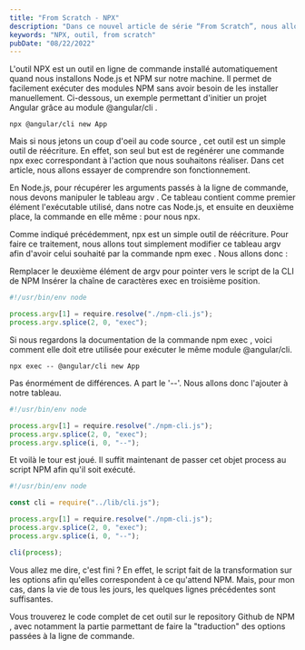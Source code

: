 ```yaml
---
title: "From Scratch - NPX"
description: "Dans ce nouvel article de série “From Scratch”, nous allons décortiquer l'outil NPX."
keywords: "NPX, outil, from scratch"
pubDate: "08/22/2022"
---
```


L'outil NPX est un outil en ligne de commande installé automatiquement quand nous installons Node.js et NPM sur notre machine. Il permet de facilement exécuter des modules NPM sans avoir besoin de les installer manuellement. Ci-dessous, un exemple permettant d'initier un projet Angular grâce au module @angular/cli .

```
npx @angular/cli new App
```

Mais si nous jetons un coup d'oeil au code source , cet outil est un simple outil de réécriture. En effet, son seul but est de regénérer une commande npx exec correspondant à l'action que nous souhaitons réaliser. Dans cet article, nous allons essayer de comprendre son fonctionnement.

En Node.js, pour récupérer les arguments passés à la ligne de commande, nous devons manipuler le tableau argv . Ce tableau contient comme premier élément l'exécutable utilisé, dans notre cas Node.js, et ensuite en deuxième place, la commande en elle même : pour nous npx.

Comme indiqué précédemment, npx est un simple outil de réécriture. Pour faire ce traitement, nous allons tout simplement modifier ce tableau argv afin d'avoir celui souhaité par la commande npm exec . Nous allons donc :

Remplacer le deuxième élément de argv pour pointer vers le script de la CLI de NPM
Insérer la chaîne de caractères exec en troisième position.

```javascript
#!/usr/bin/env node

process.argv[1] = require.resolve("./npm-cli.js");
process.argv.splice(2, 0, "exec");
```

Si nous regardons la documentation de la commande npm exec , voici comment elle doit etre utilisée pour exécuter le même module @angular/cli.

```shell
npx exec -- @angular/cli new App
```

Pas énormément de différences. A part le '--'. Nous allons donc l'ajouter à notre tableau.

```javascript
#!/usr/bin/env node

process.argv[1] = require.resolve("./npm-cli.js");
process.argv.splice(2, 0, "exec");
process.argv.splice(i, 0, "--");
```

Et voilà le tour est joué. Il suffit maintenant de passer cet objet process au script NPM afin qu'il soit exécuté.

```javascript
#!/usr/bin/env node

const cli = require("../lib/cli.js");

process.argv[1] = require.resolve("./npm-cli.js");
process.argv.splice(2, 0, "exec");
process.argv.splice(i, 0, "--");

cli(process);
```

Vous allez me dire, c'est fini ? En effet, le script fait de la transformation sur les options afin qu'elles correspondent à ce qu'attend NPM. Mais, pour mon cas, dans la vie de tous les jours, les quelques lignes précédentes sont suffisantes.

Vous trouverez le code complet de cet outil sur le repository Github de NPM , avec notamment la partie parmettant de faire la "traduction" des options passées à la ligne de commande.
